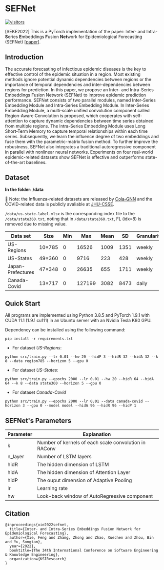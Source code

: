[visitors-img]: https://visitor-badge.glitch.me/badge?page_id=Xiefeng69.SEFNet
[repo-url]: https://github.com/Xiefeng69/SEFNet

# SEFNet

[![visitors][visitors-img]][repo-url]

[SEKE2022] This is a PyTorch implementation of the paper: Inter- and Intra-**S**eries **E**mbeddings **F**usion **Net**work for Epidemiological Forecasting (SEFNet) \[[paper](http://ksiresearch.org/seke/seke22paper/paper109.pdf)\].

## Introduction
The accurate forecasting of infectious epidemic diseases is the key to effective control of the epidemic situation in a region. Most existing methods ignore potential dynamic dependencies between regions or the importance of temporal dependencies and inter-dependencies between regions for prediction. In this paper, we propose an Inter- and Intra-Series Embeddings Fusion Network (SEFNet) to improve epidemic prediction performance. SEFNet consists of two parallel modules, named Inter-Series Embedding Module and Intra-Series Embedding Module. In Inter-Series Embedding Module, a multi-scale unified convolution component called Region-Aware Convolution is proposed, which cooperates with self-attention to capture dynamic dependencies between time series obtained from multiple regions. The Intra-Series Embedding Module uses Long Short-Term Memory to capture temporal relationships within each time series. Subsequently, we learn the influence degree of two embeddings and fuse them with the parametric-matrix fusion method. To further improve the robustness, SEFNet also integrates a traditional autoregressive component in parallel with nonlinear neural networks. Experiments on four real-world epidemic-related datasets show SEFNet is effective and outperforms state-of-the-art baselines.

## Dataset
**In the folder: /data**

:gift_heart: Note: the Influenza-related datasets are released by [Cola-GNN](https://github.com/amy-deng/colagnn) and the COVID-related data is publicly avaliable at [JHU-CSSE](https://github.com/CSSEGISandData/COVID-19).

`/data/us-state-label.xlsx` is the corresponding index file to the `/data/state360.txt`, noting that in `/data/state360.txt`, FL (idx=8) is removed due to missing value.

|  Data set   | Size  |  Min  | Max  | Mean  | SD  |  Granularity
|  ----  | ----  |  ----  | ----  |  ----  | ----  | ----  |
| US-Regions  |  10×785 | 0 |  16526 | 1009 | 1351 | weekly
| US-States  |  49×360 | 0 | 9716 | 223 | 428 | weekly
| Japan-Prefectures  |  47×348 | 0 |  26635 | 655 | 1711 | weekly
| Canada-Covid  |  13×717 | 0 | 127199 | 3082 | 8473 | daily

## Quick Start

All programs are implemented using Python 3.8.5 and PyTorch 1.9.1 with CUDA 11.1 (1.9.1 cu111) in an Ubuntu server with an Nvidia Tesla K80 GPU.

Dependency can be installed using the following command:
```shell
pip install -r requirements.txt
```

+ For dataset *US-Regions*:
```shell
python src/train.py --lr 0.01 --hw 20 --hidP 3 --hidR 32 --hidA 32 --k 8 --data region785 --horizon 5 --gpu 0
```
+ For dataset *US-States*:
```shell
python src/train.py --epochs 2000 --lr 0.01 --hw 20 --hidR 64 --hidA 64 --k 8 --data state360 --horizon 5 --gpu 0
```
+ For dataset *Canada-Covid*
```shell
python src/train.py --epochs 2000 --lr 0.01 --data canada-covid --horizon 3 --gpu 0 --model model --hidA 96 --hidR 96 --hidP 1
```

## SEFNet's Parameters
|  Parameter | Explanation |
|  ---- | ----  |
| k | Number of kernels of each scale convolution in RAConv |
| n_layer | Number of LSTM layers  |
| hidR | The hidden dimension of LSTM |
| hidA | The hidden dimension of Attention Layer |
| hidP | The ouput dimension of Adaptive Pooling |
| lr | Learning rate |
| hw | Look-back window of AutoRegressive component |

## Citation
```
@inproceedings{xie2022sefnet,
  title={Inter- and Intra-Series Embeddings Fusion Network for Epidemiological Forecasting},
  author={Xie, Feng and Zhang, Zhong and Zhao, Xuechen and Zhou, Bin and Yu, Songtan},
  year={2022},
  booktitle={The 34th International Conference on Software Engineering & Knowledge Engineering},
  organization={KSIResearch}
}
```